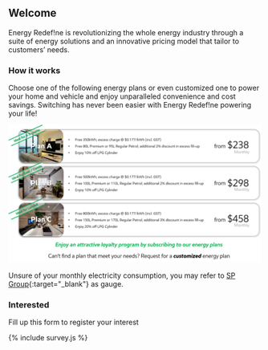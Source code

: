 ## Welcome

Energy Redef!ne is revolutionizing the whole energy industry through a suite of energy solutions and an innovative pricing model that tailor to customers’ needs. 

### How it works
Choose one of the following energy plans or even customized one to power your home and vehicle and enjoy unparalleled convenience and cost savings. Switching has never been easier with Energy Redef!ne powering your life! 

![Plan](plan.png)

Unsure of your monthly electricity consumption, you may refer to [SP Group](https://www.spgroup.com.sg/what-we-do/billing){:target="_blank"} as gauge.

### Interested

Fill up this form to register your interest

{% include survey.js %}
